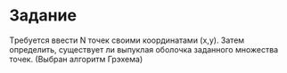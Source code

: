 # Задание
Tребуется ввести N точек своими координатами (x,y). Затем определить, существует ли выпуклая оболочка заданного множества точек.
(Выбран алгоритм Грэхема)
